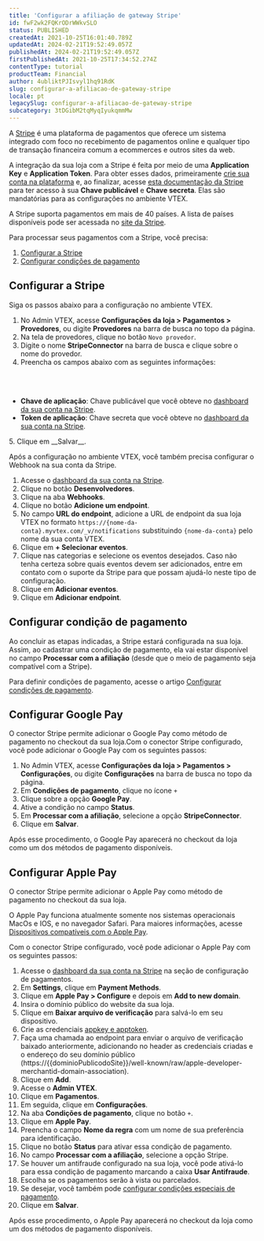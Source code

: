 ```yaml
---
title: 'Configurar a afiliação de gateway Stripe'
id: fwF2wk2FQKrODrWWkvSLO
status: PUBLISHED
createdAt: 2021-10-25T16:01:40.789Z
updatedAt: 2024-02-21T19:52:49.057Z
publishedAt: 2024-02-21T19:52:49.057Z
firstPublishedAt: 2021-10-25T17:34:52.274Z
contentType: tutorial
productTeam: Financial
author: 4ubliktPJIsvyl1hq91RdK
slug: configurar-a-afiliacao-de-gateway-stripe
locale: pt
legacySlug: configurar-a-afiliacao-de-gateway-stripe
subcategory: 3tDGibM2tqMyqIyukqmmMw
---
```


A [Stripe](https://stripe.com/br) é uma plataforma de pagamentos que oferece um sistema integrado com foco no recebimento de pagamentos online e qualquer tipo de transação financeira comum a ecommerces e outros sites da web.

<div class="alert alert-warning">
A integração da sua loja com a Stripe é feita por meio de uma <strong>Application Key</strong> e <strong>Application Token</strong>. Para obter esses dados, primeiramente <a href="https://dashboard.stripe.com/register" target="_blank">crie sua conta na plataforma</a> e, ao finalizar, acesse <a href="https://stripe.com/docs/keys" target="_blank"> esta documentação da Stripe</a> para ter acesso à sua <strong>Chave publicável</strong> e <strong>Chave secreta</strong>. Elas são mandatórias para as configurações no ambiente VTEX.
</div>

A Stripe suporta pagamentos em mais de 40 países. A lista de países disponíveis pode ser acessada no [site da Stripe](https://stripe.com/br/enterprise).

Para processar seus pagamentos com a Stripe, você precisa:

1. [Configurar a Stripe](#configurar-a-stripe)
2. [Configurar condições de pagamento](#configurar-condicao-de-pagamento)

## Configurar a Stripe

Siga os passos abaixo para a configuração no ambiente VTEX.

1. No Admin VTEX, acesse __Configurações da loja > Pagamentos > Provedores__, ou digite __Provedores__ na barra de busca no topo da página.
2. Na tela de provedores, clique no botão `Novo provedor`.
3. Digite o nome __StripeConnector__ na barra de busca e clique sobre o nome do provedor.
4. Preencha os campos abaixo com as seguintes informações:
<br>
<ul>
<br>
    	<li><b>Chave de aplicação</b>: Chave publicável que você obteve no <a href="https://dashboard.stripe.com">dashboard da sua conta na Stripe</a>.</li>
    	<li><b>Token de aplicação</b>: Chave secreta que você obteve no <a href="https://dashboard.stripe.com">dashboard da sua conta na Stripe</a>.</li>
</ul>
5. Clique em __Salvar__.

Após a configuração no ambiente VTEX, você também precisa configurar o Webhook na sua conta da Stripe.

1. Acesse o [dashboard da sua conta na Stripe](https://dashboard.stripe.com/).
2. Clique no botão __Desenvolvedores__.
3. Clique na aba __Webhooks__.
4. Clique no botão __Adicione um endpoint__.
5. No campo __URL do endpoint__, adicione a URL de endpoint da sua loja VTEX no formato `https://{nome-da-conta}.myvtex.com/_v/notifications` substituindo `{nome-da-conta}` pelo nome da sua conta VTEX.
6. Clique em __+ Selecionar eventos__.
7. Clique nas categorias e selecione os eventos desejados. Caso não tenha certeza sobre quais eventos devem ser adicionados, entre em contato com o suporte da Stripe para que possam ajudá-lo neste tipo de configuração.
8. Clique em __Adicionar eventos__.
9. Clique em __Adicionar endpoint__.

## Configurar condição de pagamento

Ao concluir as etapas indicadas, a Stripe estará configurada na sua loja. Assim, ao cadastrar uma condição de pagamento, ela vai estar disponível no campo __Processar com a afiliação__ (desde que o meio de pagamento seja compatível com a Stripe). 

Para definir condições de pagamento, acesse o artigo [Configurar condições de pagamento](https://help.vtex.com/pt/tutorial/condicoes-de-pagamento--tutorials_455).

## Configurar Google Pay

O conector Stripe permite adicionar o Google Pay como método de pagamento no checkout da sua loja.Com o conector Stripe configurado, você pode adicionar o Google Pay com os seguintes passos:

1. No Admin VTEX, acesse __Configurações da loja > Pagamentos > Configurações__, ou digite __Configurações__ na barra de busca no topo da página.
2. Em __Condições de pagamento__, clique no ícone `+`
3. Clique sobre a opção __Google Pay__.
4. Ative a condição no campo __Status__.
5. Em __Processar com a afiliação__, selecione a opção __StripeConnector__.
6. Clique em __Salvar__.

Após esse procedimento, o Google Pay aparecerá no checkout da loja como um dos métodos de pagamento disponíveis.

## Configurar Apple Pay

O conector Stripe permite adicionar o Apple Pay como método de pagamento no checkout da sua loja. 

<div class="alert alert-warning">
O Apple Pay funciona atualmente somente nos sistemas operacionais MacOs e IOS, e no navegador Safari. Para maiores informações, acesse <a href="https://support.apple.com/pt-br/HT208531">Dispositivos compatíveis com o Apple Pay</a>.
</div>

Com o conector Stripe configurado, você pode adicionar o Apple Pay com os seguintes passos:

1. Acesse o [dashboard da sua conta na Stripe](https://dashboard.stripe.com/settings/payments) na seção de configuração de pagamentos.
2. Em __Settings__, clique em __Payment Methods__.
3. Clique em __Apple Pay > Configure__ e depois em __Add to new domain__.
4. Insira o domínio público do website da sua loja.
5. Clique em __Baixar arquivo de verificação__ para salvá-lo em seu dispositivo.
6. Crie as credenciais [appkey e apptoken](https://help.vtex.com/pt/tutorial/application-keys--2iffYzlvvz4BDMr6WGUtet#).
7. Faça uma chamada ao endpoint para enviar o arquivo de verificação baixado anteriormente, adicionando no header as credenciais criadas e o endereço do seu domínio público (https://{{dominioPublicodoSite}}/well-known/raw/apple-developer-merchantid-domain-association).
8. Clique em __Add__.
9. Acesse o __Admin VTEX__.
10. Clique em __Pagamentos__.
11. Em seguida, clique em __Configurações__.
12. Na aba __Condições de pagamento__, clique no botão `+`.
13. Clique em __Apple Pay__.
14. Preencha o campo __Nome da regra__ com um nome de sua preferência para identificação.
15. Clique no botão __Status__ para ativar essa condição de pagamento.
16. No campo __Processar com a afiliação__, selecione a opção Stripe.
17. Se houver um antifraude configurado na sua loja, você pode ativá-lo para essa condição de pagamento marcando a caixa __Usar Antifraude__.
18. Escolha se os pagamentos serão à vista ou parcelados.
19. Se desejar, você também pode [configurar condições especiais de pagamento](https://help.vtex.com/pt/tutorial/condicoes-especiais).
20. Clique em __Salvar__.

Após esse procedimento, o Apple Pay aparecerá no checkout da loja como um dos métodos de pagamento disponíveis.
